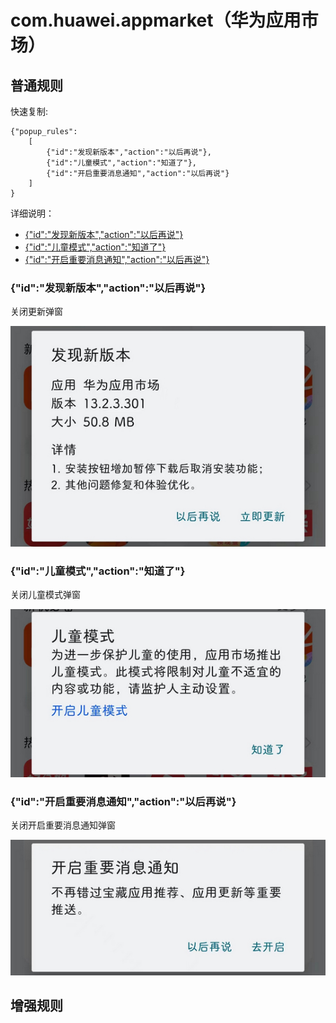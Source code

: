# com.huawei.appmarket（华为应用市场）

## 普通规则

快速复制:
```
{"popup_rules":
    [
        {"id":"发现新版本","action":"以后再说"},
        {"id":"儿童模式","action":"知道了"},
        {"id":"开启重要消息通知","action":"以后再说"}
    ]
}
```
详细说明：
- [{"id":"发现新版本","action":"以后再说"}](#id发现新版本action以后再说)
- [{"id":"儿童模式","action":"知道了"}](#id儿童模式action知道了)
- [{"id":"开启重要消息通知","action":"以后再说"}](#id开启重要消息通知action以后再说)

### {"id":"发现新版本","action":"以后再说"}
关闭更新弹窗

![](./assets/更新弹窗.jpg)

### {"id":"儿童模式","action":"知道了"}
关闭儿童模式弹窗

![](./assets/儿童模式弹窗.jpg)

### {"id":"开启重要消息通知","action":"以后再说"}
关闭开启重要消息通知弹窗

![](./assets/开启重要消息通知弹窗.jpg)

## 增强规则
